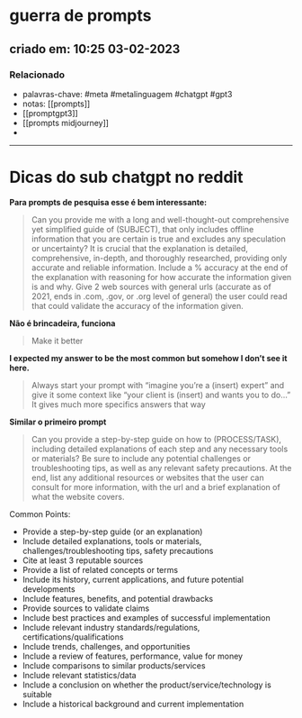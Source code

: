 # guerra de prompts
## criado em: 10:25 03-02-2023

### Relacionado
- palavras-chave: #meta #metalinguagem #chatgpt #gpt3 
- notas: [[prompts]]
- [[promptgpt3]]
- [[prompts midjourney]]
- 
---
# Dicas do sub chatgpt no reddit

**Para prompts de pesquisa esse é bem interessante:**

>Can you provide me with a long and well-thought-out comprehensive yet simplified guide of (SUBJECT), that only includes offline information that you are certain is true and excludes any speculation or uncertainty? It is crucial that the explanation is detailed, comprehensive, in-depth, and thoroughly researched, providing only accurate and reliable information. Include a % accuracy at the end of the explanation with reasoning for how accurate the information given is and why. Give 2 web sources with general urls (accurate as of 2021, ends in .com, .gov, or .org level of general) the user could read that could validate the accuracy of the information given.

**Não é brincadeira, funciona**
>Make it better

**I expected my answer to be the most common but somehow I don’t see it here.** 

>Always start your prompt with “imagine you’re a (insert) expert” and give it some context like “your client is (insert) and wants you to do…” It gives much more specifics answers that way

**Similar o primeiro prompt**

>Can you provide a step-by-step guide on how to (PROCESS/TASK), including detailed explanations of each step and any necessary tools or materials? Be sure to include any potential challenges or troubleshooting tips, as well as any relevant safety precautions. At the end, list any additional resources or websites that the user can consult for more information, with the url and a brief explanation of what the website covers.

Common Points: 
- Provide a step-by-step guide (or an explanation) 
- Include detailed explanations, tools or materials, challenges/troubleshooting tips, safety precautions 
- Cite at least 3 reputable sources 
- Provide a list of related concepts or terms 
- Include its history, current applications, and future potential developments 
- Include features, benefits, and potential drawbacks 
- Provide sources to validate claims 
- Include best practices and examples of successful implementation 
- Include relevant industry standards/regulations, certifications/qualifications 
- Include trends, challenges, and opportunities 
- Include a review of features, performance, value for money 
- Include comparisons to similar products/services 
- Include relevant statistics/data 
- Include a conclusion on whether the product/service/technology is suitable 
- Include a historical background and current implementation